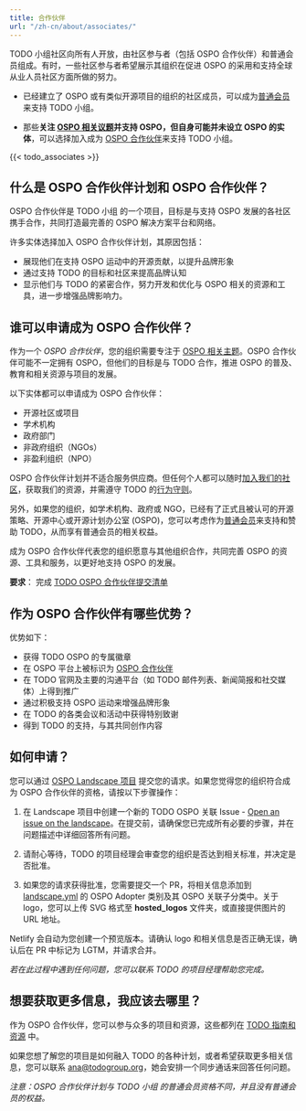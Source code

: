 ```yaml
---
title: 合作伙伴
url: "/zh-cn/about/associates/"
---
```


TODO 小组社区向所有人开放，由社区参与者（包括 OSPO 合作伙伴）和普通会员组成。有时，一些社区参与者希望展示其组织在促进 OSPO 的采用和支持全球从业人员社区方面所做的努力。

* 已经建立了 OSPO 或有类似开源项目的组织的社区成员，可以成为[普通会员](https://todogroup.org/join/)来支持 TODO 小组。

* 那些**关注 [OSPO 相关议题](https://ospomindmap.todogroup.org/)并支持 OSPO，但自身可能并未设立 OSPO 的实体**，可以选择加入成为 [OSPO 合作伙伴](https://github.com/todogroup/governance/blob/main/OSPO-Associate-Program.md#-ways-you-can-support-todo)来支持 TODO 小组。

{{< todo_associates >}}

## 什么是 OSPO 合作伙伴计划和 OSPO 合作伙伴？

OSPO 合作伙伴是 TODO 小组 的一个项目，目标是与支持 OSPO 发展的各社区携手合作，共同打造最完善的 OSPO 解决方案平台和网络。

许多实体选择加入 OSPO 合作伙伴计划，其原因包括：

* 展现他们在支持 OSPO 运动中的开源贡献，以提升品牌形象
* 通过支持 TODO 的目标和社区来提高品牌认知
* 显示他们与 TODO 的紧密合作，努力开发和优化与 OSPO 相关的资源和工具，进一步增强品牌影响力。

## 谁可以申请成为 OSPO 合作伙伴？

作为一个 *OSPO 合作伙伴*，您的组织需要专注于 [OSPO 相关主题](https://ospomindmap.todogroup.org/)。OSPO 合作伙伴可能不一定拥有 OSPO，但他们的目标是与 TODO 合作，推进 OSPO 的普及、教育和相关资源与项目的发展。

以下实体都可以申请成为 OSPO 合作伙伴：

* 开源社区或项目
* 学术机构
* 政府部门
* 非政府组织（NGOs）
* 非盈利组织（NPO）

OSPO 合作伙伴计划并不适合服务供应商。但任何个人都可以随时[加入我们的社区](https://todogroup.org/community/)，获取我们的资源，并需遵守 TODO 的[行为守则](https://github.com/todogroup/.github/blob/master/CODE_OF_CONDUCT.md#todo-group-code-of-conduct)。

另外，如果您的组织，如学术机构、政府或 NGO，已经有了正式且被认可的开源策略、开源中心或开源计划办公室 (OSPO)，您可以考虑作为[普通会员](https://todogroup.org/members/)来支持和赞助 TODO，从而享有普通会员的相关权益。

成为 OSPO 合作伙伴代表您的组织愿意与其他组织合作，共同完善 OSPO 的资源、工具和服务，以更好地支持 OSPO 的发展。

**要求**： 完成 [TODO OSPO 合作伙伴提交清单](https://github.com/todogroup/ospolandscape/issues/new/choose)

## 作为 OSPO 合作伙伴有哪些优势？

优势如下：

* 获得 TODO OSPO 的专属徽章
* 在 OSPO 平台上被标识为 [OSPO 合作伙伴](https://landscape.todogroup.org/card-mode?category=ospo-associate&grouping=category)
* 在 TODO 官网及主要的沟通平台（如 TODO 邮件列表、新闻简报和社交媒体）上得到推广
* 通过积极支持 OSPO 运动来增强品牌形象
* 在 TODO 的各类会议和活动中获得特别致谢
* 得到 TODO 的支持，与其共同创作内容

## 如何申请？

您可以通过 [OSPO Landscape 项目](https://github.com/todogroup/ospolandscape) 提交您的请求。如果您觉得您的组织符合成为 OSPO 合作伙伴的资格，请按以下步骤操作：

1) 在 Landscape 项目中创建一个新的 TODO OSPO 关联 Issue - [Open an issue on the landscape](https://github.com/todogroup/ospolandscape/issues/new/choose)。在提交前，请确保您已完成所有必要的步骤，并在问题描述中详细回答所有问题。

2) 请耐心等待，TODO 的项目经理会审查您的组织是否达到相关标准，并决定是否批准。

3) 如果您的请求获得批准，您需要提交一个 PR，将相关信息添加到 [landscape.yml](https://github.com/todogroup/ospolandscape/blob/master/landscape.yml) 的 OSPO Adopter 类别及其 OSPO 关联子分类中。关于 logo，您可以上传 SVG 格式至 **hosted_logos** 文件夹，或直接提供图片的 URL 地址。

Netlify 会自动为您创建一个预览版本。请确认 logo 和相关信息是否正确无误，确认后在 PR 中标记为 LGTM，并请求合并。

*若在此过程中遇到任何问题，您可以联系 TODO 的项目经理帮助您完成。*

## 想要获取更多信息，我应该去哪里？

作为 OSPO 合作伙伴，您可以参与众多的项目和资源，这些都列在 [TODO 指南和资源](todogroup.org/guides) 中。

如果您想了解您的项目是如何融入 TODO 的各种计划，或者希望获取更多相关信息，您可以联系 ana@todogroup.org，她会安排一个同步通话来回答任何问题。

*注意：OSPO 合作伙伴计划与 TODO 小组 的普通会员资格不同，并且没有普通会员的权益。*
